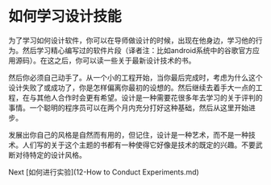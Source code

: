 # 如何学习设计技能

为了学习如何设计软件，你可以在导师做设计的时候，出现在他身边，学习他的行为。然后学习精心编写过的软件片段（译者注：比如android系统中的谷歌官方应用源码）。在这之后，你可以读一些关于最新设计技术的书。

然后你必须自己动手了。从一个小的工程开始，当你最后完成时，考虑为什么这个设计失败了或成功了，你是怎样偏离你最初的设想的。然后继续去着手大一点的工程，在与其他人合作时会更有希望。设计是一种需要花很多年去学习的关于评判的事情。一个聪明的程序员可以在两个月内充分打好这种基础，然后从这里开始进步。

发展出你自己的风格是自然而有用的，但记住，设计是一种艺术，而不是一种技术。人们写的关于这个主题的书都有一种使得它好像是技术的既定的兴趣。不要武断对待特定的设计风格。

Next [如何进行实验](12-How to Conduct Experiments.md)

